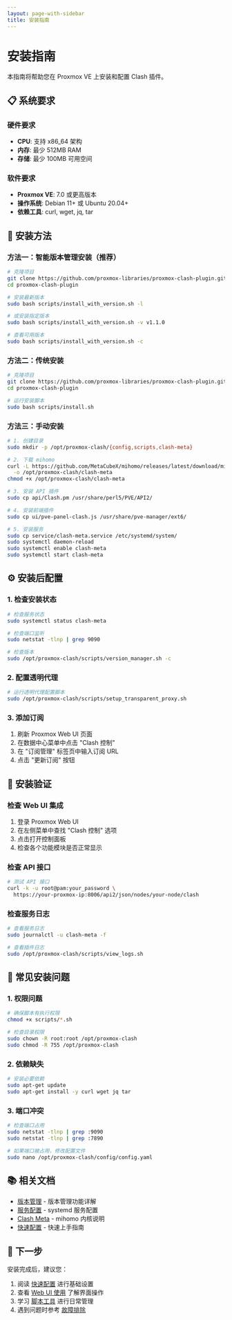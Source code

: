 ```yaml
---
layout: page-with-sidebar
title: 安装指南
---
```


# 安装指南

本指南将帮助您在 Proxmox VE 上安装和配置 Clash 插件。

## 📋 系统要求

### 硬件要求
- **CPU**: 支持 x86_64 架构
- **内存**: 最少 512MB RAM
- **存储**: 最少 100MB 可用空间

### 软件要求
- **Proxmox VE**: 7.0 或更高版本
- **操作系统**: Debian 11+ 或 Ubuntu 20.04+
- **依赖工具**: curl, wget, jq, tar

## 🚀 安装方法

### 方法一：智能版本管理安装（推荐）

```bash
# 克隆项目
git clone https://github.com/proxmox-libraries/proxmox-clash-plugin.git
cd proxmox-clash-plugin

# 安装最新版本
sudo bash scripts/install_with_version.sh -l

# 或安装指定版本
sudo bash scripts/install_with_version.sh -v v1.1.0

# 查看可用版本
sudo bash scripts/install_with_version.sh -c
```

### 方法二：传统安装

```bash
# 克隆项目
git clone https://github.com/proxmox-libraries/proxmox-clash-plugin.git
cd proxmox-clash-plugin

# 运行安装脚本
sudo bash scripts/install.sh
```

### 方法三：手动安装

```bash
# 1. 创建目录
sudo mkdir -p /opt/proxmox-clash/{config,scripts,clash-meta}

# 2. 下载 mihomo
curl -L https://github.com/MetaCubeX/mihomo/releases/latest/download/mihomo-linux-amd64 \
  -o /opt/proxmox-clash/clash-meta
chmod +x /opt/proxmox-clash/clash-meta

# 3. 安装 API 插件
sudo cp api/Clash.pm /usr/share/perl5/PVE/API2/

# 4. 安装前端插件
sudo cp ui/pve-panel-clash.js /usr/share/pve-manager/ext6/

# 5. 安装服务
sudo cp service/clash-meta.service /etc/systemd/system/
sudo systemctl daemon-reload
sudo systemctl enable clash-meta
sudo systemctl start clash-meta
```

## ⚙️ 安装后配置

### 1. 检查安装状态

```bash
# 检查服务状态
sudo systemctl status clash-meta

# 检查端口监听
sudo netstat -tlnp | grep 9090

# 检查版本
sudo /opt/proxmox-clash/scripts/version_manager.sh -c
```

### 2. 配置透明代理

```bash
# 运行透明代理配置脚本
sudo /opt/proxmox-clash/scripts/setup_transparent_proxy.sh
```

### 3. 添加订阅

1. 刷新 Proxmox Web UI 页面
2. 在数据中心菜单中点击 "Clash 控制"
3. 在 "订阅管理" 标签页中输入订阅 URL
4. 点击 "更新订阅" 按钮

## 🔧 安装验证

### 检查 Web UI 集成

1. 登录 Proxmox Web UI
2. 在左侧菜单中查找 "Clash 控制" 选项
3. 点击打开控制面板
4. 检查各个功能模块是否正常显示

### 检查 API 接口

```bash
# 测试 API 接口
curl -k -u root@pam:your_password \
  https://your-proxmox-ip:8006/api2/json/nodes/your-node/clash
```

### 检查服务日志

```bash
# 查看服务日志
sudo journalctl -u clash-meta -f

# 查看插件日志
sudo /opt/proxmox-clash/scripts/view_logs.sh
```

## 🚨 常见安装问题

### 1. 权限问题

```bash
# 确保脚本有执行权限
chmod +x scripts/*.sh

# 检查目录权限
sudo chown -R root:root /opt/proxmox-clash
sudo chmod -R 755 /opt/proxmox-clash
```

### 2. 依赖缺失

```bash
# 安装必要依赖
sudo apt-get update
sudo apt-get install -y curl wget jq tar
```

### 3. 端口冲突

```bash
# 检查端口占用
sudo netstat -tlnp | grep :9090
sudo netstat -tlnp | grep :7890

# 如果端口被占用，修改配置文件
sudo nano /opt/proxmox-clash/config/config.yaml
```

## 📚 相关文档

- [版本管理](version-management.md) - 版本管理功能详解
- [服务配置](service.md) - systemd 服务配置
- [Clash Meta](clash-meta.md) - mihomo 内核说明
- [快速配置](../configuration/quick-start.md) - 快速上手指南

## 🔗 下一步

安装完成后，建议您：

1. 阅读 [快速配置](../configuration/quick-start.md) 进行基础设置
2. 查看 [Web UI 使用](../ui/README.md) 了解界面操作
3. 学习 [脚本工具](../scripts/README.md) 进行日常管理
4. 遇到问题时参考 [故障排除](../troubleshooting/README.md)
